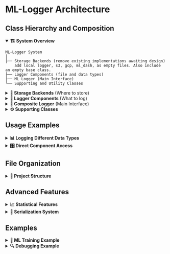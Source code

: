 # ML-Logger Architecture

## Class Hierarchy and Composition

<details open>
<summary><strong>🏗️ System Overview</strong></summary>

```
ML-Logger System
│
├── Storage Backends (remove existing implementations awaiting design)
    add local logger, s3, gcp, ml_dash, as empty files. Also include an empty base class.
├── Logger Components (file and data types)  
├── ML_Logger (Main Interface)
└── Supporting and Utility Classes
```

</details>

<details>
<summary><strong>💾 Storage Backends</strong> (Where to store)</summary>

```
Storage Backends
│
├── StorageBackend (Abstract Base)
│   ├── exists()
│   ├── write_bytes()
│   ├── read_bytes()
│   ├── write_text()
│   ├── read_text()
│   ├── append_text()
│   ├── list_dir()
│   └── get_url()
│
├── LocalBackend(StorageBackend)
│   └── Implements file system operations
│
├── S3Backend(StorageBackend)
│   └── Implements AWS S3 operations
│
└── GCPBackend(StorageBackend)
    └── Implements Google Cloud Storage operations
```

</details>

<details>
<summary><strong>📝 Logger Components</strong> (What to log)</summary>

```
Experiment
│
├── logs: TextLogger
│   ├── log(level, message)
│   ├── error(message)
│   ├── warning(message)
│   ├── info(message)
│   └── debug(message)
│
├── metrics: ScalarLogger (accessed via experiment.metrics)
│   ├── log(step, **metrics) - Log metrics immediately
│   ├── collect(step, **metrics) - Collect for later aggregation
│   ├── flush(_aggregation, step) - Aggregate and log collected metrics
│   ├── get_summary(name, frequency)
│   ├── __call__(namespace) - Return namespaced logger
│   └── Uses: ScalarCache, Series
│
├── files: ArtifactLogger (accessed via experiment.files)
│   ├── save(data, filename) - Save generic data
│   ├── save_pkl(data, filename) - Save pickle data
│   ├── save_image(name, image) - Save image
│   ├── save_video(name, video, fps) - Save video
│   ├── save_audio(name, audio) - Save audio
│   ├── savefig(fig, filename) - Save matplotlib figure
│   ├── load_torch(filename) - Load PyTorch data
│   ├── make_video(pattern, output, fps, codec, quality, sort) - Create video from frames
│   ├── __call__(namespace) - Return namespaced logger
│   └── File management and artifact storage
│
├── params: ParameterIndex
│   ├── set(params) - Set/overwrite parameters
│   ├── extend(params) - Merge with existing parameters
│   ├── update(key, value) - Update single parameter
│   ├── read() - Read all parameters
│   └── Manages experiment configuration
│
└── charts: ChartBuilder  # PLANNING PHASE, subject to changes.
    ├── line_chart(query)
    ├── scatter_plot(query)
    ├── bar_chart(query)
    └── video/images(query)
```

</details>

<details>
<summary><strong>🎯 Composite Logger</strong> (Main Interface)</summary>

```
MLLogger
├── __init__(backend: StorageBackend)
├── params: ParameterIndex - Parameter management
├── metrics: ScalarLogger - Metrics logging
├── readme: MarkdownLogger - Rich Text logging (PLANNING PHASE)
├── files: ArtifactLogger - File and artifact management
├── logs: TextLogger - Text logging
│
├── Convenience Methods: (can just hide under logs)
│   ├── error() -> text.error()
│   ├── warning() -> text.warning()
│   ├── info() -> text.info()
│   └── debug() -> text.debug()
│
└── Context Managers:
    ├── experiment(name)
    └── run(id)
```

</details>

<details>
<summary><strong>⚙️ Supporting Classes</strong></summary>

```
Supporting Classes
│
└── Serialization (serdes/) (NOT USED)
    ├── serialize()
    ├── deserialize()
    └── Type registry with $t, $s keys
```

</details>

## Usage Examples

<details>
<summary><strong>📊 Logging Different Data Types</strong></summary>

```python
# Text logging (errors, warnings, info) experiment.logs.error("Training failed") experiment.logs.warning("Low GPU memory") experiment.logs.info("Starting epoch 1")

# Parameter logging experiment.params.set(learning_rate=0.001, batch_size=32)

# Metrics logging experiment.metrics.log(step=100, loss=0.523, accuracy=0.95)

# Collect metrics for aggregation experiment.metrics.collect(step=101, loss=0.521) experiment.metrics.flush(_aggregation="mean", step=100)

# Namespaced metrics experiment.metrics("train").log(step=100, loss=0.5) experiment.metrics("val").log(step=100, accuracy=0.95)

# File operations experiment.files.save_image("confusion_matrix", image_array) experiment.files.save(model_state, "checkpoint.pt") experiment.files("checkpoints").save(model_state, "model_epoch_10.pt")
```

</details>

<details>
<summary><strong>🎛️ Direct Component Access</strong></summary>

```python
# Access components directly for advanced usage experiment.logs.error("Direct text logging") experiment.metrics.log(step=50, lr=0.001) experiment.files.save_video("training_progress", video_array, fps=30)

# Namespaced file operations experiment.files("videos").save_video("training_progress", video_array, fps=30) experiment.files("checkpoints").save(model_state, "model.pt")

# Get statistics
stats = experiment.metrics.get_stats("loss")
percentile_95 = experiment.metrics.get_percentile("loss", 95)
```

</details>

## File Organization

<details>
<summary><strong>📁 Project Structure</strong></summary>

```
ml-logger/
├── src/ml_logger/
│   ├── __init__.py
│   ├── experiment.py          # Main MLLogger class
│   │
│   ├── backends/
│   │   ├── __init__.py
│   │   ├── base.py        # StorageBackend ABC
│   │   ├── local.py       # LocalBackend
│   │   ├── s3.py          # S3Backend
│   │   └── gcp.py         # GCPBackend
│   │
│   ├── loggers/
│   │   ├── __init__.py
│   │   ├── text.py        # TextLogger
│   │   ├── scalar.py      # ScalarLogger
│   │   └── artifact.py    # ArtifactLogger
│   │
│   ├── scalar_cache.py    # ScalarCache, Series, RollingStats
│   │
│   └── serdes/
│       ├── __init__.py
│       └── ndjson.py      # Serialization with $t, $s
│
└── tests/
    ├── test_backends.py
    ├── test_loggers.py
    ├── test_scalar_cache.py
    └── test_integration.py
```

</details>

## Advanced Features

<details>
<summary><strong>📈 Statistical Features</strong></summary>

### Rolling Statistics
- **Window-based metrics**: Configurable window size for recent data
- **Automatic calculation**: Mean, variance, std, min, max
- **Percentiles**: p0, p1, p5, p10, p20, p25, p40, p50, p60, p75, p80, p90, p95, p99, p100

### Summary Frequencies
Automatic summaries at: 1, 5, 10, 15, 20, 25, 30, 40, 50, 75, 80, 100, 120, 150, 200, 250, 300, 400, 500, 600, 1000, 1200, 1500, 2000, 2500, ...

```python
# Access statistics
stats = experiment.scalars.get_stats("loss")
print(f"Mean: {stats.mean}, Std: {stats.std}")

# Get percentiles
p95 = experiment.scalars.get_percentile("accuracy", 95)

# Get summaries at specific frequencies
summaries = experiment.scalars.get_summary("loss", frequency=100)
```

</details>

<details>
<summary><strong>🔄 Serialization System</strong></summary>

### Type-Annotated Serialization
- Uses `$t` for type keys
- Uses `$s` for shape keys (arrays)
- Recursive serialization for nested structures
- Supports: primitives, datetime, numpy, Path, bytes, collections

```python
from ml_dash.serdes import serialize, deserialize

# Serialize complex objects
data = {
    "array": np.array([[1, 2], [3, 4]]),
    "date": datetime.now(),
    "path": Path("/tmp/file.txt")
}
serialized = serialize(data)

# Deserialize back
original = deserialize(serialized)
```

</details>

## Examples

<details>
<summary><strong>🤖 ML Training Example</strong></summary>

```python
# train.py - Define your training function
from ml_dash import get_logger


@logger.run
def train(config):
    """Training function that will be wrapped by the experiment."""
    model = create_model(config.model_type)
    optimizer = torch.optim.Adam(model.parameters(), lr=config.lr)

    best_acc = 0
    for epoch in range(config.epochs):
        # Training loop
        for batch_idx, (data, target) in enumerate(train_loader):
            loss = train_step(model, data, target, optimizer)

            step = epoch * len(train_loader) + batch_idx
            with experiment.step(step):
                # Log metrics
                experiment.log_metric("train/loss", loss.item())

                # Log histograms periodically
                if step % 100 == 0:
                    experiment.log_histogram("gradients", get_gradients(model))

                # Save visualizations
                if step % 500 == 0:
                    fig = plot_predictions(model, data)
                    experiment.log_image("predictions", fig)

        # Validation
        val_loss, val_acc = validate(model, val_loader)
        experiment.log_metrics({
            "val/loss": val_loss,
            "val/accuracy": val_acc
        }, step=epoch)

        # Save checkpoint
        if val_acc > best_acc:
            experiment.log_model("best_model", model.state_dict())
            best_acc = val_acc

    # Final summary
    experiment.info(f"Training completed. Best accuracy: {best_acc}")
    return {"best_accuracy": best_acc}

```

**experiment.py** - Launch experiments with different configs:

```python
from ml_dash import get_logger
from train import train

# Initialize logger
experiment = get_logger("s3://experiments/mnist")

# Define experiment configurations
configs = [
    {"model_type": "CNN", "lr": 0.001, "batch_size": 32, "epochs": 100},
    {"model_type": "CNN", "lr": 0.01, "batch_size": 64, "epochs": 100},
    {"model_type": "ResNet", "lr": 0.001, "batch_size": 32, "epochs": 150},
]

# Run experiment with multiple configurations
with experiment.experiment("model_comparison"):
    for i, config in enumerate(configs):
        # Each config gets its own run
        run_name = f"{config['model_type']}_lr{config['lr']}"

        # The decorator handles run creation and lifecycle
        result = train(
            config=config,
            _run_name=run_name,
            _hyperparams=config,
            _tags=["baseline", config["model_type"].lower()]
        )

        print(f"Run {run_name} completed with accuracy: {result['best_accuracy']}")
```

</details>

<details>
<summary><strong>🔍 Debugging Example</strong></summary>

```python
# Setup logger with debug level
 experiment =get_logger("./debug_logs") experiment.logs.set_level(LogLevel.DEBUG)

try:
    # Your code here
    result = risky_operation()
    experiment.debug(f"Operation result: {result}")
    
except Exception as e:
    # Log exception with full traceback
    experiment.exception("Operation failed", exc_info=True)
    
    # Log additional context
    experiment.error("Failed at step", step=current_step, 
                input_shape=data.shape)
    
    # Save problematic data for debugging
    experiment.log_file("failed_input", "debug_data.pkl")
    
finally:
    # Get recent logs
    errors = experiment.get_logs(level="ERROR", limit=50)
    print(f"Found {len(errors)} errors")
```

</details>